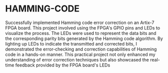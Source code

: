 # HAMMING-CODE

Successfully implemented Hamming code error correction on an Artix-7 FPGA board. This project involved using the FPGA's GPIO pins and LEDs to visualize the process. The LEDs were used to represent the data bits and the corresponding parity bits generated by the Hamming code algorithm. By lighting up LEDs to indicate the transmitted and corrected bits, I demonstrated the error-checking and correction capabilities of Hamming code in a hands-on manner. This practical project not only enhanced my understanding of error correction techniques but also showcased the real-time feedback provided by the FPGA board's LEDs
